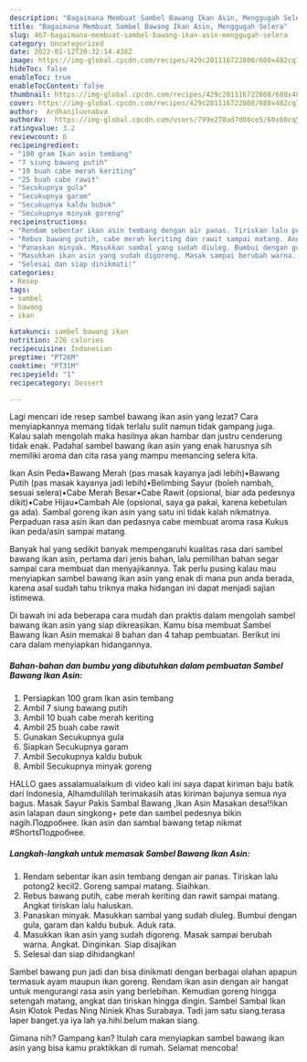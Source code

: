 ```yaml
---
description: "Bagaimana Membuat Sambel Bawang Ikan Asin, Menggugah Selera"
title: "Bagaimana Membuat Sambel Bawang Ikan Asin, Menggugah Selera"
slug: 467-bagaimana-membuat-sambel-bawang-ikan-asin-menggugah-selera
category: Uncategorized
date: 2022-01-12T20:32:14.438Z
image: https://img-global.cpcdn.com/recipes/429c201116722808/680x482cq70/sambel-bawang-ikan-asin-foto-resep-utama.jpg
hideToc: false
enableToc: true
enableTocContent: false
thumbnail: https://img-global.cpcdn.com/recipes/429c201116722808/680x482cq70/sambel-bawang-ikan-asin-foto-resep-utama.jpg
cover: https://img-global.cpcdn.com/recipes/429c201116722808/680x482cq70/sambel-bawang-ikan-asin-foto-resep-utama.jpg
author:  Ardhaniluvnabva
authorAv:  https://img-global.cpcdn.com/users/799e278ad7d08ce5/60x60cq50/avatar.jpg
ratingvalue: 3.2
reviewcount: 6
recipeingredient:
- "100 gram Ikan asin tembang"
- "7 siung bawang putih"
- "10 buah cabe merah keriting"
- "25 buah cabe rawit"
- "Secukupnya gula"
- "Secukupnya garam"
- "Secukupnya kaldu bubuk"
- "Secukupnya minyak goreng"
recipeinstructions:
- "Rendam sebentar ikan asin tembang dengan air panas. Tiriskan lalu potong2 kecil2. Goreng sampai matang. Siaihkan."
- "Rebus bawang putih, cabe merah keriting dan rawit sampai matang. Angkat tiriskan lalu haluskan."
- "Panaskan minyak. Masukkan sambal yang sudah diuleg. Bumbui dengan gula, garam dan kaldu bubuk. Aduk rata."
- "Masukkan ikan asin yang sudah digoreng. Masak sampai berubah warna. Angkat. Dinginkan. Siap disajikan"
- "Selesai dan siap dinikmati!"
categories:
- Resep
tags:
- sambel
- bawang
- ikan

katakunci: sambel bawang ikan 
nutrition: 226 calories
recipecuisine: Indonesian
preptime: "PT26M"
cooktime: "PT31M"
recipeyield: "1"
recipecategory: Dessert

---
```



Lagi mencari ide resep sambel bawang ikan asin yang lezat? Cara menyiapkannya memang tidak terlalu sulit namun tidak gampang juga. Kalau salah mengolah maka hasilnya akan hambar dan justru cenderung tidak enak. Padahal sambel bawang ikan asin yang enak harusnya sih memiliki aroma dan cita rasa yang mampu memancing selera kita.


Ikan Asin Peda•Bawang Merah (pas masak kayanya jadi lebih)•Bawang Putih (pas masak kayanya jadi lebih)•Belimbing Sayur (boleh nambah, sesuai selera)•Cabe Merah Besar•Cabe Rawit (opsional, biar ada pedesnya dikit)•Cabe Hijau•Cambah Ale (opsional, saya ga pakai, karena kebetulan ga ada). Sambal goreng ikan asin yang satu ini tidak kalah nikmatnya. Perpaduan rasa asin ikan dan pedasnya cabe membuat aroma rasa Kukus ikan peda/asin sampai matang.

Banyak hal yang sedikit banyak mempengaruhi kualitas rasa dari sambel bawang ikan asin, pertama dari jenis bahan, lalu pemilihan bahan segar sampai cara membuat dan menyajikannya. Tak perlu pusing kalau mau menyiapkan sambel bawang ikan asin yang enak di mana pun anda berada, karena asal sudah tahu triknya maka hidangan ini dapat menjadi sajian istimewa.


Di bawah ini ada beberapa cara mudah dan praktis dalam mengolah sambel bawang ikan asin yang siap dikreasikan. Kamu bisa membuat Sambel Bawang Ikan Asin memakai 8 bahan dan 4 tahap pembuatan. Berikut ini cara dalam menyiapkan hidangannya.

<!--inarticleads1-->

##### Bahan-bahan dan bumbu yang dibutuhkan dalam pembuatan Sambel Bawang Ikan Asin:

1. Persiapkan 100 gram Ikan asin tembang
1. Ambil 7 siung bawang putih
1. Ambil 10 buah cabe merah keriting
1. Ambil 25 buah cabe rawit
1. Gunakan Secukupnya gula
1. Siapkan Secukupnya garam
1. Ambil Secukupnya kaldu bubuk
1. Ambil Secukupnya minyak goreng


HALLO gaes assalamualaikum di video kali ini saya dapat kiriman baju batik dari Indonesia, Alhamdulillah terimakasih atas kiriman bajunya semua nya bagus. Masak Sayur Pakis Sambal Bawang ,Ikan Asin Masakan desa!!ikan asin lalapan daun singkong+ pete dan sambel pedesnya bikin nagih.Подробнее. Ikan asin dan sambal bawang tetap nikmat #ShortsПодробнее. 

<!--inarticleads2-->

##### Langkah-langkah untuk memasak Sambel Bawang Ikan Asin:

1. Rendam sebentar ikan asin tembang dengan air panas. Tiriskan lalu potong2 kecil2. Goreng sampai matang. Siaihkan.
1. Rebus bawang putih, cabe merah keriting dan rawit sampai matang. Angkat tiriskan lalu haluskan.
1. Panaskan minyak. Masukkan sambal yang sudah diuleg. Bumbui dengan gula, garam dan kaldu bubuk. Aduk rata.
1. Masukkan ikan asin yang sudah digoreng. Masak sampai berubah warna. Angkat. Dinginkan. Siap disajikan
1. Selesai dan siap dihidangkan!

Sambel bawang pun jadi dan bisa dinikmati dengan berbagai olahan apapun termasuk ayam maupun ikan goreng. Rendam ikan asin dengan air hangat untuk mengurangi rasa asin yang berlebihan. Kemudian goreng hingga setengah matang, angkat dan tiriskan hingga dingin. Sambel Sambal Ikan Asin Klotok Pedas Ning Niniek Khas Surabaya. Tadi jam satu siang.terasa laper banget.ya iya lah ya.hihi.belum makan siang. 

Gimana nih? Gampang kan? Itulah cara menyiapkan sambel bawang ikan asin yang bisa kamu praktikkan di rumah. Selamat mencoba!
